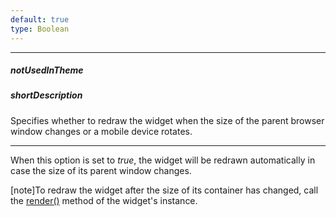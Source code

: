```yaml
---
default: true
type: Boolean
---
```

---
##### notUsedInTheme

##### shortDescription
Specifies whether to redraw the widget when the size of the parent browser window changes or a mobile device rotates.

---
When this option is set to _true_, the widget will be redrawn automatically in case the size of its parent window changes.

[note]To redraw the widget after the size of its container has changed, call the [render()](/api-reference/20%20Data%20Visualization%20Widgets/BaseWidget/3%20Methods/render().md '{basewidgetpath}/Methods#render') method of the widget's instance.